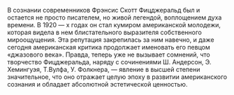 <!--2016-12-24 17:26:18-->
В сознании современников Фрэнсис Скотт Фицджеральд был и остается не просто писателем, но живой легендой, воплощением духа времени. В 1920 — х годах он стал кумиром американской молодежи, которая видела в нем блистательного выразителя собственного мироощущения. Эта репутация закрепилась за ним навечно, и даже сегодня американская критика продолжает именовать его певцом «джазового века». Правда, теперь уже не вызывает сомнений, что творчество Фицджеральда, наряду с сочинениями Ш. Андерсон, Э. Хемингуэя, Т.Вулфа, У. Фолкнера, — явление в высшей степени значительное, что оно отражает целую эпоху в развитии американского сознания и обладает абсолютной эстетической ценностью.